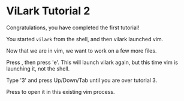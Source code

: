 # ViLark Tutorial 2

Congratulations, you have completed the first tutorial!

You started `vilark` from the shell, and then vilark launched vim.

Now that we are in vim, we want to work on a few more files.

Press <spacebar>, then press 'e'.  This will launch vilark again,
but this time vim is launching it, not the shell.

Type '3' and press Up/Down/Tab until you are over tutorial 3.

Press <Enter> to open it in this existing vim process.

